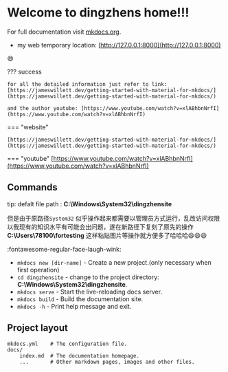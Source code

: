 
# Welcome to dingzhens home!!!

For full documentation visit [mkdocs.org](https://www.mkdocs.org).

- my web temporary location: [http://127.0.0.1:8000](http://127.0.0.1:8000)

:smile:



??? success

    for all the detailed information just refer to link:
    [https://jameswillett.dev/getting-started-with-material-for-mkdocs/](https://jameswillett.dev/getting-started-with-material-for-mkdocs/)

    and the author youtube: [https://www.youtube.com/watch?v=xlABhbnNrfI](https://www.youtube.com/watch?v=xlABhbnNrfI)




=== "website"

    [https://jameswillett.dev/getting-started-with-material-for-mkdocs/](https://jameswillett.dev/getting-started-with-material-for-mkdocs/)


=== "youtube"
    [https://www.youtube.com/watch?v=xlABhbnNrfI](https://www.youtube.com/watch?v=xlABhbnNrfI)
    



## Commands
tip: defalt file path : **C:\Windows\System32\dingzhensite** 

但是由于原路径`System32` 似乎操作起来都需要以管理员方式运行，乱改访问权限以我现有的知识水平有可能会出问题，遂在新路径下复刻了原先的操作
**C:\Users\78100\fortesting** 这样粘贴图片等操作就方便多了哈哈哈:smile::smile::smile:

:fontawesome-regular-face-laugh-wink:

* `mkdocs new [dir-name]` - Create a new project.(only necessary when first operation)
* `cd dingzhensite` - change to the project directory:  **C:\Windows\System32\dingzhensite**.
* `mkdocs serve` - Start the live-reloading docs server.
* `mkdocs build` - Build the documentation site.
* `mkdocs -h` - Print help message and exit.

## Project layout

    mkdocs.yml    # The configuration file.
    docs/
        index.md  # The documentation homepage.
        ...       # Other markdown pages, images and other files.



